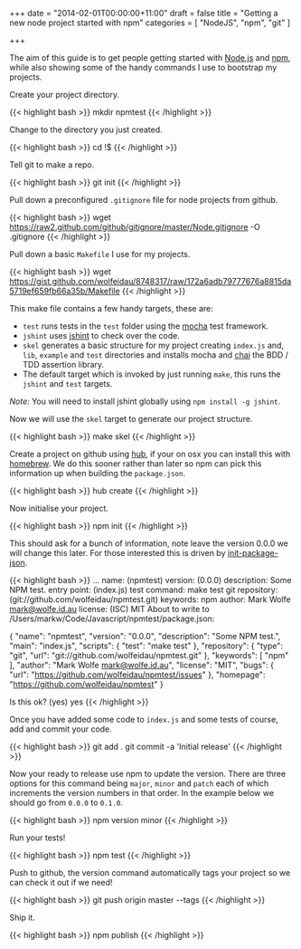 +++
date = "2014-02-01T00:00:00+11:00"
draft = false
title = "Getting a new node project started with npm"
categories = [ "NodeJS", "npm", "git" ]

+++

The aim of this guide is to get people getting started with [Node.js](http://nodejs.org) and [npm](http://npmjs.org/), while also showing some of the handy commands I use to bootstrap my projects. 

Create your project directory.

{{< highlight bash >}}
mkdir npmtest
{{< /highlight >}}

Change to the directory you just created.

{{< highlight bash >}}
cd !$ 
{{< /highlight >}}

Tell git to make a repo.

{{< highlight bash >}}
git init
{{< /highlight >}}

Pull down a preconfigured `.gitignore` file for node projects from github.

{{< highlight bash >}}
wget https://raw2.github.com/github/gitignore/master/Node.gitignore -O .gitignore
{{< /highlight >}}

Pull down a basic `Makefile` I use for my projects.

{{< highlight bash >}}
wget https://gist.github.com/wolfeidau/8748317/raw/172a6adb79777676a8815da5719ef659fb66a35b/Makefile
{{< /highlight >}}

This make file contains a few handy targets, these are:

* `test` runs tests in the `test` folder using the [mocha](http://visionmedia.github.io/mocha/) test framework.
* `jshint` uses [jshint](http://www.jshint.com/) to check over the code.
* `skel` generates a basic structure for my project creating `index.js` and, `lib`, `example` and `test` directories and installs mocha and [chai](http://chaijs.com) the BDD / TDD assertion library.
* The default target which is invoked by just running `make`, this runs the `jshint` and `test` targets.

*Note:* You will need to install jshint globally using `npm install -g jshint`.

Now we will use the `skel` target to generate our project structure.

{{< highlight bash >}}
make skel
{{< /highlight >}}

Create a project on github using [hub](https://github.com/github/hub), if your on osx you can install this with [homebrew](https://github.com/Homebrew/homebrew). We do this sooner rather than later so npm can pick this information up when building the `package.json`.

{{< highlight bash >}}
hub create
{{< /highlight >}}

Now initialise your project.

{{< highlight bash >}}
npm init
{{< /highlight >}}

This should ask for a bunch of information, note leave the version 0.0.0 we will change this later. For those interested this is driven by [init-package-json](https://github.com/npm/init-package-json).

{{< highlight bash >}}
...
name: (npmtest)
version: (0.0.0)
description: Some NPM test.
entry point: (index.js)
test command: make test
git repository: (git://github.com/wolfeidau/npmtest.git)
keywords: npm
author: Mark Wolfe <mark@wolfe.id.au>
license: (ISC) MIT
About to write to /Users/markw/Code/Javascript/npmtest/package.json:

{
  "name": "npmtest",
  "version": "0.0.0",
  "description": "Some NPM test.",
  "main": "index.js",
  "scripts": {
    "test": "make test"
  },
  "repository": {
    "type": "git",
    "url": "git://github.com/wolfeidau/npmtest.git"
  },
  "keywords": [
    "npm"
  ],
  "author": "Mark Wolfe <mark@wolfe.id.au>",
  "license": "MIT",
  "bugs": {
    "url": "https://github.com/wolfeidau/npmtest/issues"
  },
  "homepage": "https://github.com/wolfeidau/npmtest"
}

Is this ok? (yes) yes
{{< /highlight >}}

Once you have added some code to `index.js` and some tests of course, add and commit your code.

{{< highlight bash >}}
git add .
git commit -a 'Initial release'
{{< /highlight >}}

Now your ready to release use npm to update the version. There are three options for this command being `major`, `minor` and `patch` each of which increments the version numbers in that order. In the example below we should go from `0.0.0` to `0.1.0`.

{{< highlight bash >}}
npm version minor
{{< /highlight >}}

Run your tests!

{{< highlight bash >}}
npm test
{{< /highlight >}}

Push to github, the version command automatically tags your project so we can check it out if we need!

{{< highlight bash >}}
git push origin master --tags
{{< /highlight >}}

Ship it.

{{< highlight bash >}}
npm publish
{{< /highlight >}}
